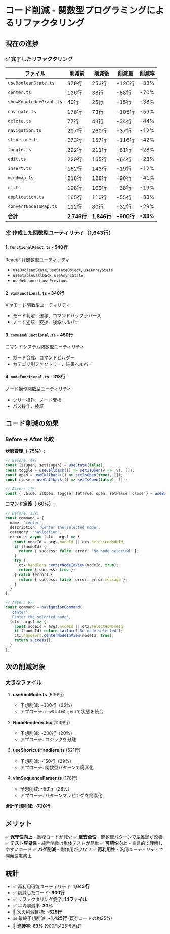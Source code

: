 # コード削減 - 関数型プログラミングによるリファクタリング

## 現在の進捗

### ✅ 完了したリファクタリング

| ファイル | 削減前 | 削減後 | 削減量 | 削減率 |
|---------|--------|--------|--------|--------|
| `useBooleanState.ts` | 379行 | 253行 | -126行 | -33% |
| `center.ts` | 126行 | 38行 | -88行 | -70% |
| `showKnowledgeGraph.ts` | 40行 | 25行 | -15行 | -38% |
| `navigate.ts` | 178行 | 73行 | -105行 | -59% |
| `delete.ts` | 77行 | 43行 | -34行 | -44% |
| `navigation.ts` | 297行 | 260行 | -37行 | -12% |
| `structure.ts` | 273行 | 157行 | -116行 | -42% |
| `toggle.ts` | 292行 | 211行 | -81行 | -28% |
| `edit.ts` | 229行 | 165行 | -64行 | -28% |
| `insert.ts` | 162行 | 143行 | -19行 | -12% |
| `mindmap.ts` | 218行 | 128行 | -90行 | -41% |
| `ui.ts` | 198行 | 160行 | -38行 | -19% |
| `application.ts` | 165行 | 110行 | -55行 | -33% |
| `convertNodeToMap.ts` | 112行 | 80行 | -32行 | -29% |
| **合計** | **2,746行** | **1,846行** | **-900行** | **-33%** |

### 📦 作成した関数型ユーティリティ（1,643行）

#### 1. `functionalReact.ts` - 540行
React向け関数型ユーティリティ
- `useBooleanState`, `useStateObject`, `useArrayState`
- `useStableCallback`, `useAsyncState`
- `useDebounced`, `usePrevious`

#### 2. `vimFunctional.ts` - 340行
Vimモード関数型ユーティリティ
- モード判定・遷移、コマンドバッファパース
- ノード述語・変換、検索ヘルパー

#### 3. `commandFunctional.ts` - 450行
コマンドシステム関数型ユーティリティ
- ガード合成、コマンドビルダー
- カテゴリ別ファクトリー、結果ヘルパー

#### 4. `nodeFunctional.ts` - 313行
ノード操作関数型ユーティリティ
- ツリー操作、ノード変換
- パス操作、検証

## コード削減の効果

### Before → After 比較

**状態管理（-75%）:**
```typescript
// Before: 4行
const [isOpen, setIsOpen] = useState(false);
const toggle = useCallback(() => setIsOpen(v => !v), []);
const open = useCallback(() => setIsOpen(true), []);
const close = useCallback(() => setIsOpen(false), []);

// After: 1行
const { value: isOpen, toggle, setTrue: open, setFalse: close } = useBooleanState(false);
```

**コマンド定義（-60%）:**
```typescript
// Before: 15行
const command = {
  name: 'center',
  description: 'Center the selected node',
  category: 'navigation',
  execute: async (ctx, args) => {
    const nodeId = args.nodeId || ctx.selectedNodeId;
    if (!nodeId) {
      return { success: false, error: 'No node selected' };
    }
    try {
      ctx.handlers.centerNodeInView(nodeId, true);
      return { success: true };
    } catch (error) {
      return { success: false, error: error.message };
    }
  }
};

// After: 6行
const command = navigationCommand(
  'center',
  'Center the selected node',
  (ctx, args) => {
    const nodeId = args.nodeId || ctx.selectedNodeId;
    if (!nodeId) return failure('No node selected');
    ctx.handlers.centerNodeInView(nodeId, true);
    return success();
  }
);
```

## 次の削減対象

### 大きなファイル

1. **useVimMode.ts** (836行)
   - 予想削減: ~300行（35%）
   - アプローチ: `useStateObject`で状態を統合

2. **NodeRenderer.tsx** (1139行)
   - 予想削減: ~230行（20%）
   - アプローチ: ロジックを分離

3. **useShortcutHandlers.ts** (521行)
   - 予想削減: ~150行（29%）
   - アプローチ: 関数型パターンで簡素化

4. **vimSequenceParser.ts** (178行)
   - 予想削減: ~50行（28%）
   - アプローチ: パターンマッピングを簡素化

**合計予想削減: ~730行**

## メリット

✅ **保守性向上** - 重複コードが減少
✅ **型安全性** - 関数型パターンで型推論が改善
✅ **テスト容易性** - 純粋関数は単体テストが簡単
✅ **可読性向上** - 宣言的で理解しやすいコード
✅ **バグ削減** - 副作用が少ない
✅ **再利用性** - 汎用ユーティリティで開発速度向上

## 統計

- ✅ 再利用可能ユーティリティ: **1,643行**
- ✅ 削減したコード: **900行**
- ✅ リファクタリング完了: **14ファイル**
- ✅ 平均削減率: **33%**
- 🎯 次の削減目標: **~525行**
- 📊 最終予想削減: **~1,425行** (既存コードの約25%)
- 🎉 **進捗率: 63%** (900/1,425行達成)
